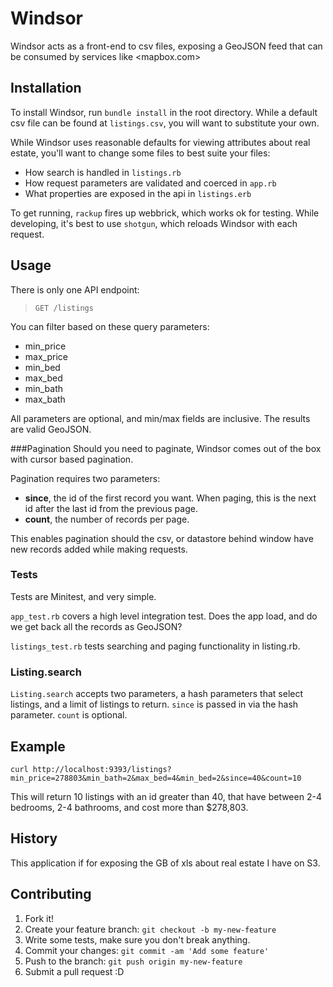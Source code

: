 # Windsor

Windsor acts as a front-end to csv files, exposing a GeoJSON feed that can be consumed by services like <mapbox.com> 

## Installation

To install Windsor, run `bundle install` in the root directory. While a default csv file can be found at `listings.csv`, you will want to substitute your own.

While Windsor uses reasonable defaults for viewing attributes about real estate, you'll want to change some files to best suite your files:

* How search is handled in `listings.rb`
* How request parameters are validated and coerced in `app.rb`
* What properties are exposed in the api in `listings.erb`

To get running, `rackup` fires up webbrick, which works ok for testing. While developing, it's best to use `shotgun`, which reloads Windsor with each request. 

## Usage


There is only one API endpoint:
> `GET /listings`

You can filter based on these query parameters:

* min_price
* max_price
* min_bed
* max_bed
* min_bath
* max_bath

All parameters are optional, and min/max fields are inclusive. The results are valid GeoJSON.

###Pagination
Should you need to paginate, Windsor comes out of the box with cursor based pagination.  

Pagination requires two parameters:

* **since**, the id of the first record you want. When paging, this is the next id after the last id from the previous page. 
* **count**, the number of records per page.
 
This enables pagination should the csv, or datastore behind window have new records added while making requests.

### Tests

Tests are Minitest, and very simple. 

`app_test.rb` covers a high level integration test. Does the app load, and do we get back all the records as GeoJSON?

`listings_test.rb` tests searching and paging functionality in listing.rb. 

### Listing.search
`Listing.search` accepts two parameters, a hash parameters that select listings, and a limit of listings to return. `since` is passed in via the hash parameter. `count` is optional. 

## Example

```
curl http://localhost:9393/listings?min_price=278803&min_bath=2&max_bed=4&min_bed=2&since=40&count=10
```

This will return 10 listings with an id greater than 40, that have between 2-4 bedrooms, 2-4 bathrooms, and cost more than $278,803.

## History

This application if for exposing the GB of xls about real estate I have on S3.

## Contributing
1. Fork it!
2. Create your feature branch: `git checkout -b my-new-feature`
3. Write some tests, make sure you don't break anything.
3. Commit your changes: `git commit -am 'Add some feature'`
4. Push to the branch: `git push origin my-new-feature`
5. Submit a pull request :D